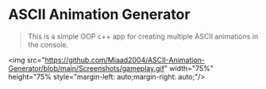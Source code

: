 # ASCII Animation Generator
> This is a simple OOP c++ app for creating multiple ASCII animations in the console.

<img src="https://github.com/Miaad2004/ASCII-Animation-Generator/blob/main/Screenshots/gameplay.gif" width="75%" height="75% style="margin-left: auto;margin-right: auto;"/>
